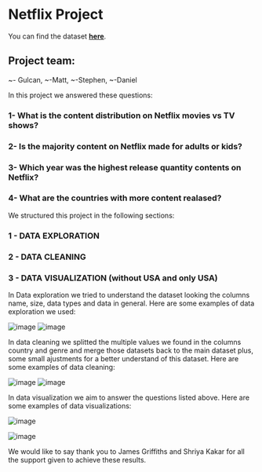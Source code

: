 # **Netflix Project**

You can find the dataset **[here](https://www.kaggle.com/datasets/senapatirajesh/netflix-tv-shows-and-movies)**.

## Project team:
~- Gulcan, ~-Matt, ~-Stephen, ~-Daniel

In this project we answered these questions:

### 1- What is the content distribution on Netflix movies vs TV shows?
### 2- Is the majority content on Netflix made for adults or kids?
### 3- Which year was the highest release quantity contents on Netflix?
### 4- What are the countries with more content realased?

We structured this project in the following sections:

### 1 - DATA EXPLORATION
### 2 - DATA CLEANING
### 3 - DATA VISUALIZATION (without USA and only USA)

In Data exploration we tried to understand the dataset looking the columns name, size, data types and data in general. Here are some examples of data exploration we used:

![image](https://user-images.githubusercontent.com/124798004/236656113-be4d3a9e-a65b-4d4f-9723-6a72601723c5.png)
![image](https://user-images.githubusercontent.com/124798004/236656137-9146ae70-4b4f-42fd-9e5a-0f5df8f2b485.png)

In data cleaning we splitted the multiple values we found in the columns country and genre and merge those datasets back to the main dataset plus, some small ajustments for a better understand of this dataset. Here are some examples of data cleaning:

![image](https://user-images.githubusercontent.com/124798004/236656255-1fb0d6d6-9aa9-4832-8abe-f17c63eb2520.png)
![image](https://user-images.githubusercontent.com/124798004/236656281-809b8a42-9474-4efe-9df1-24fbee1eb48f.png)

In data visualization we aim to answer the questions listed above. Here are some examples of data visualizations:

![image](https://user-images.githubusercontent.com/124798004/236656322-6478380e-7628-4ebe-912e-7f71954cab0d.png)

![image](https://user-images.githubusercontent.com/124798004/236656328-7fd90496-4b7c-42ba-965a-f69defd70308.png)


We would like to say thank you to James Griffiths and Shriya Kakar for all the support given to achieve these results.

